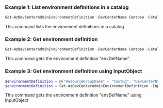 ### Example 1: List environment definitions in a catalog
```powershell
Get-AzDevCenterAdminEnvironmentDefinition -DevCenterName Contoso -CatalogName CentralCatalog -ResourceGroupName testRg
```
This command lists the environment definitions in a catalog

### Example 2: Get environment definition 
```powershell
Get-AzDevCenterAdminEnvironmentDefinition -DevCenterName Contoso -CatalogName CentralCatalog -ResourceGroupName testRg -Name envDefName
```
This command gets the environment definition "envDefName". 

### Example 3: Get environment definition using InputObject
```powershell
$environmentDefinition = @{"ResourceGroupName" = "testRg"; "DevCenterName" = "Contoso"; "CatalogName" = "CentralCatalog"; "SubscriptionId" = "0ac520ee-14c0-480f-b6c9-0a90c58ffff"; "EnvironmentDefinitionName"="envDefName"}
$environmentDefinition = Get-AzDevCenterAdminEnvironmentDefinition -InputObject $environmentDefinition
```
This command gets the environment definition "envDefName" using InputObject
